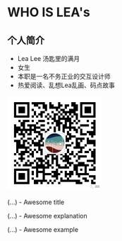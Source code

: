 # WHO IS LEA's

## 个人简介

<!--panels:start--> 

<!--div:left-panel-->

- Lea Lee 汤匙里的满月
- 女生
- 本职是一名不务正业的交互设计师
- 热爱阅读、乱想Lea乱画、码点故事

<!--div:right-panel-->

<img src="_images/640-1673578.png" alt="订阅号" style="zoom:50%;" />

<!--panels:end-->





<!--panels:start-->
<!--div:title-panel-->

  (...) - Awesome title

<!--div:left-panel-->

  (...) - Awesome explanation

<!--div:right-panel-->


  (...) - Awesome example

<!--panels:end-->
